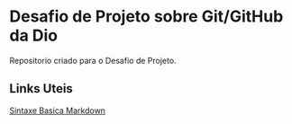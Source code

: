 # Desafio de Projeto sobre Git/GitHub da Dio
Repositorio criado para o Desafio de Projeto.
## Links Uteis
[Sintaxe Basica Markdown](https://www.markdownguide.org/)
